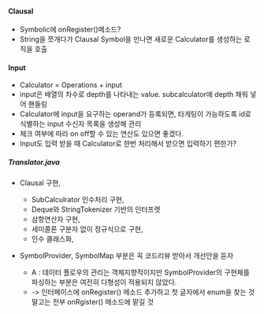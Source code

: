 #### Clausal
- Symbolic에 onRegister()메소드?
- String을 쪼개다가 Clausal Symbol을 만나면 새로운 Calculator를 생성하는 로직을 호출

#### Input
- Calculator = Operations + input
- input은 배열의 차수로 depth를 나타내는 value.
  subcalculator에 depth 채워 넣어 핸들링
- Calculator에 input을 요구하는 operand가 등록되면, 타게팅이 가능하도록 id로 식별하는 input 수신자 목록을 생성해 관리
- 체크 여부에 따라 on off할 수 있는 연산도 있으면 좋겠다.
- Input도 입력 받을 때 Calculator로 한번 처리해서 받으면 입력하기 편한가?


##### Translator.java
- Clausal 구현,
  - SubCalculrator 인수처리 구현,
  - Deque와 StringTokenizer 기반의 인터프렛
  - 삼항연산자 구현,
  - 세미콜론 구분자 없이 정규식으로 구현,
  - 인수 클래스화,

- SymbolProvider, SymbolMap 부분은 꼭 코드리뷰 받아서 개선안을 듣자
  - A : 데이터 플로우의 관리는 객체지향적이지만 SymbolProvider의 구현체를 파싱하는 부분은 여전히 다형성이 적용되지 않았다.
  - -> 인터페이스에 onRegister() 메소드 추가하고 첫 글자에서 enum을 찾는 것 말고는 전부 onRgister() 메소드에 맡길 것 